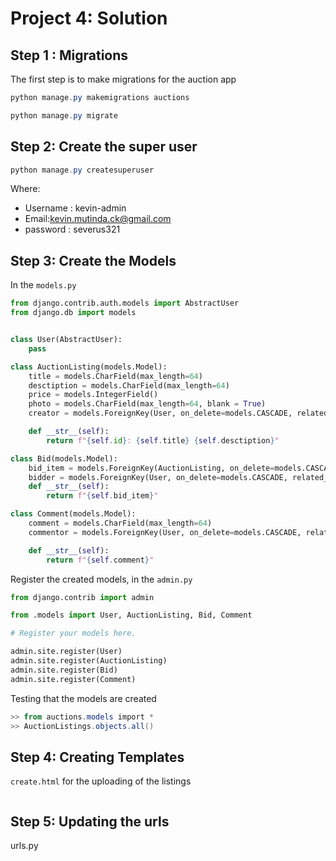 # Project 4: Solution 

## Step 1 : Migrations

The first step is to make migrations for the auction app

```powershell
python manage.py makemigrations auctions

python manage.py migrate
```





## Step 2: Create the super user

```powershell
python manage.py createsuperuser
```

Where: 

* Username : kevin-admin
* Email:kevin.mutinda.ck@gmail.com
* password : severus321

## Step 3: Create the Models

In the `models.py` 

```python
from django.contrib.auth.models import AbstractUser
from django.db import models


class User(AbstractUser):
    pass

class AuctionListing(models.Model):
    title = models.CharField(max_length=64)
    desctiption = models.CharField(max_length=64)
    price = models.IntegerField()
    photo = models.CharField(max_length=64, blank = True)
    creator = models.ForeignKey(User, on_delete=models.CASCADE, related_name="listing_creator")

    def __str__(self):
        return f"{self.id}: {self.title} {self.desctiption}"

class Bid(models.Model):
    bid_item = models.ForeignKey(AuctionListing, on_delete=models.CASCADE, related_name="bids")
    bidder = models.ForeignKey(User, on_delete=models.CASCADE, related_name="listing_bidder")
    def __str__(self):
        return f"{self.bid_item}"

class Comment(models.Model):
    comment = models.CharField(max_length=64)
    commentor = models.ForeignKey(User, on_delete=models.CASCADE, related_name="listing_commentor")

    def __str__(self):
        return f"{self.comment}"
```

Register the created models, in the `admin.py`

```python
from django.contrib import admin

from .models import User, AuctionListing, Bid, Comment

# Register your models here.

admin.site.register(User)
admin.site.register(AuctionListing)
admin.site.register(Bid)
admin.site.register(Comment)
```

Testing that the models are created

```powershell
>> from auctions.models import *
>> AuctionListings.objects.all()
```



## Step 4: Creating Templates

`create.html` for the uploading of the listings

```django

```

## Step 5: Updating the urls

urls.py

```python

```



